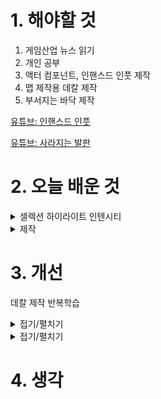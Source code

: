 
# 1. 해야할 것

1. 게임산업 뉴스 읽기 
2. 개인 공부
3. 액터 컴포넌트, 인핸스드 인풋 제작
4. 맵 제작용 데칼 제작
5. 부서지는 바닥 제작

[유튜브: 인핸스드 인풋](https://youtu.be/CYiHNbAIp4s?si=rm_ulnxFw8Ha4w8N)

[유튜브: 사라지는 발판](https://youtu.be/H26jk61itTg?si=J5h85sYpX2e-QDTg)


# 2. 오늘 배운 것

<details>
<summary>셀렉션 하이라이트 인텐시티</summary>

<img width="770" height="111" alt="image" src="https://github.com/user-attachments/assets/5ca8f4e5-a8cf-4702-8654-bddea181579e" />

<img width="849" height="645" alt="image" src="https://github.com/user-attachments/assets/67e7b0dd-9f6a-4d61-974a-73681f4bde06" />

</details>


<details>
<summary>제작</summary></summary>


## 액터 컴포넌트 인터랙트
<img width="805" height="843" alt="image" src="https://github.com/user-attachments/assets/d74ee102-7254-490e-85cd-226861fd4e1d" />



****
## 타임어택 발판
### 머티리얼 M_Bright
<img width="448" height="381" alt="image" src="https://github.com/user-attachments/assets/425a5646-9830-4b6b-afd5-048d4d7ccf63" />

<img width="465" height="423" alt="image" src="https://github.com/user-attachments/assets/40f12fbd-16b1-4b29-8ab5-f10b494ba20c" />

### 플랫폼 BP_Platform
<img width="778" height="496" alt="image" src="https://github.com/user-attachments/assets/6d3198fd-6e07-4a19-831a-8264a543035a" />

<img width="1048" height="233" alt="image" src="https://github.com/user-attachments/assets/b7bb0cdc-356d-471a-94f6-d03346b20b97" />

<img width="1110" height="303" alt="image" src="https://github.com/user-attachments/assets/f30534af-f3c9-4bca-8b07-4ce640ac5088" />



</details>





# 3. 개선

데칼 제작 반복학습

<details>
<summary>접기/펼치기</summary>

## 맵 덮어쓰기용 데칼 제작
<img width="807" height="481" alt="image" src="https://github.com/user-attachments/assets/855236c3-bb52-4955-9f04-434dc663a011" />

<img width="388" height="399" alt="image" src="https://github.com/user-attachments/assets/aa7d46fe-c9e9-4bc4-b4c5-225205065b6c" />

<img width="260" height="108" alt="image" src="https://github.com/user-attachments/assets/b8c1bf41-935e-4d06-92fd-0372a8d5230c" />


</details>

<details>
<summary>접기/펼치기</summary>


https://youtu.be/DXbtlhWfLVw?si=TNaFcklsjaPXncxS
https://youtu.be/ir-0YYyxJWY?si=S2McBpGTQ2PriQ6t
https://youtu.be/L2MOqwpF8TM?si=a6uzne3jN69f5o8-
블록아웃 | 레벨 디자인 북
https://medium.com/my-games-company/level-design-101-the-language-of-location-development-6d940a01b949 
https://youtu.be/09r1B9cVEQY?si=2O5kQVo5DcSDOdyt
https://youtu.be/CkHGuHd9BgU?si=b_afoxSGsqt0SXdH 
https://youtu.be/CkHGuHd9BgU?si=oMjAw1oyRPs60G2E&t=833
</details>


# 4. 생각

